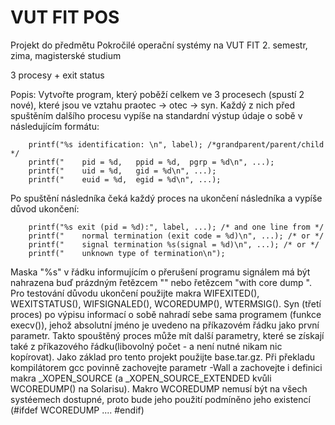 # VUT FIT POS

Projekt do předmětu Pokročilé operační systémy na VUT FIT 2. semestr, zima, magisterské studium

3 procesy + exit status

Popis:
Vytvořte program, který poběží celkem ve 3 procesech (spustí 2 nové), které jsou ve vztahu praotec -> otec -> syn.
Každý z nich před spuštěním dalšího procesu vypíše na standardní výstup údaje o sobě v následujícím formátu:
```
	printf("%s identification: \n", label); /*grandparent/parent/child */
	printf("	pid = %d,	ppid = %d,	pgrp = %d\n", ...);
	printf("	uid = %d,	gid = %d\n", ...);
	printf("	euid = %d,	egid = %d\n", ...);
```  
Po spuštění následníka čeká každý proces na ukončení následníka a vypíše důvod ukončení:
```
	printf("%s exit (pid = %d):", label, ...); /* and one line from */
	printf("	normal termination (exit code = %d)\n", ...); /* or */
	printf("	signal termination %s(signal = %d)\n", ...); /* or */
	printf("	unknown type of termination\n");
```
Maska "%s" v řádku informujícím o přerušení programu signálem má být nahrazena buď prázdným řetězcem "" nebo řetězcem "with core dump ". Pro testování důvodu ukončení použijte makra WIFEXITED(), WEXITSTATUS(), WIFSIGNALED(), WCOREDUMP(), WTERMSIG(). Syn (třetí proces) po výpisu informací o sobě nahradí sebe sama programem (funkce execv()), jehož absolutní jméno je uvedeno na příkazovém řádku jako první parametr. Takto spouštěný proces může mít další parametry, které se získají také z příkazového řádku(libovolný počet - a není nutné nikam nic kopírovat).
Jako základ pro tento projekt použijte base.tar.gz. Při překladu kompilátorem gcc povinně zachovejte parametr -Wall a zachovejte i definici makra _XOPEN_SOURCE (a _XOPEN_SOURCE_EXTENDED kvůli WCOREDUMP() na Solarisu). Makro WCOREDUMP nemusí být na všech systéemech dostupné, proto bude jeho použití podmíněno jeho existencí (#ifdef WCOREDUMP .... #endif)
